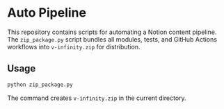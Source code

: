 # Auto Pipeline

This repository contains scripts for automating a Notion content pipeline. The `zip_package.py` script bundles all modules, tests, and GitHub Actions workflows into `v-infinity.zip` for distribution.

## Usage

```bash
python zip_package.py
```

The command creates `v-infinity.zip` in the current directory.
